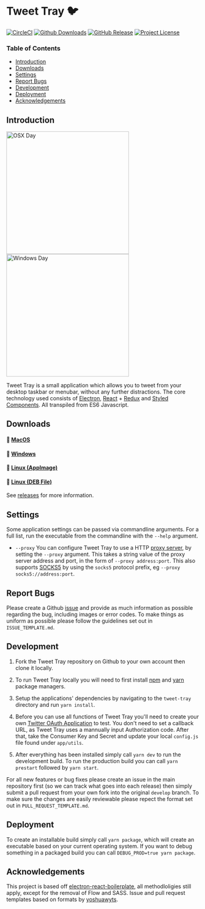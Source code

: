 
# Tweet Tray 🐦

[![CircleCI](https://img.shields.io/circleci/project/github/jonathontoon/tweet-tray.svg)](https://circleci.com/gh/jonathontoon/tweet-tray) [![Github Downloads](https://img.shields.io/github/downloads/jonathontoon/tweet-tray/total.svg)](https://github.com/jonathontoon/tweet-tray/releases/latest)
[![GitHub Release](https://img.shields.io/github/release/jonathontoon/tweet-tray.svg)](https://github.com/jonathontoon/tweet-tray/releases/latest)
[![Project License](https://img.shields.io/github/license/jonathontoon/tweet-tray.svg)](https://github.com/jonathontoon/tweet-tray/blob/master/LICENSE.md)

### Table of Contents

- [Introduction](#introduction)
- [Downloads](#downloads)
- [Settings](#settings)
- [Report Bugs](#report-bugs)
- [Development](#development)
- [Deployment](#deployment)
- [Acknowledgements](#acknowledgements)

## Introduction
<img alt="OSX Day" src="https://i.imgur.com/yIoD4Ss.png" width="320"/>    <img alt="Windows Day" src="https://i.imgur.com/6In36B7.png" width="320"/>

Tweet Tray is a small application which allows you to tweet from your desktop taskbar or menubar, without any further distractions. The core technology used consists of [Electron](https://github.com/electron/electron), [React](https://github.com/facebook/react) + [Redux](https://github.com/reactjs/redux) and [Styled Components](https://github.com/styled-components/styled-components). All transpiled from ES6 Javascript.

## Downloads

#### 🍎 [MacOS](https://github.com/jonathontoon/tweet-tray/releases/download/v1.1.2/tweet-tray-1.1.2.dmg) 
#### 🏨 [Windows](https://github.com/jonathontoon/tweet-tray/releases/download/v1.1.2/tweet-tray-1.1.2.exe)
#### 🐧 [Linux (AppImage)](https://github.com/jonathontoon/tweet-tray/releases/download/v1.1.2/tweet-tray-1.1.2.AppImage) 
#### 🐧 [Linux (DEB File)](https://github.com/jonathontoon/tweet-tray/releases/download/v1.1.2/tweet-tray-1.1.2.deb)

See [releases](https://github.com/jonathontoon/tweet-tray/releases) for more information.

## Settings
Some application settings can be passed via commandline arguments. For a full list, run the executable from the commandline with the  `--help` argument. 
- `--proxy` You can configure Tweet Tray to use a HTTP [proxy server](https://en.wikipedia.org/wiki/Proxy_server), by setting the `--proxy` argument.  This takes a string value of the proxy server address and port, in the form of `--proxy address:port`.  This also supports [SOCKS5](https://en.wikipedia.org/wiki/SOCKS) by using the `socks5` protocol prefix, eg `--proxy socks5://address:port`. 

## Report Bugs
Please create a Github [issue](https://github.com/jonathontoon/tweet-tray/issues) and provide as much information as possible regarding the bug, including images or error codes. To make things as uniform as possible please follow the guidelines set out in `ISSUE_TEMPLATE.md`.

## Development

1. Fork the Tweet Tray repository on Github to your own account then clone it locally.

2. To run Tweet Tray locally you will need to first install [npm](https://www.npmjs.com/get-npm) and [yarn](https://yarnpkg.com/lang/en/docs/install/) package managers.

3. Setup the applications' dependencies by navigating to the `tweet-tray` directory and run `yarn install`.

4. Before you can use all functions of Tweet Tray you'll need to create your own [Twitter OAuth Application](https://apps.twitter.com/app/new) to test. You don't need to set a callback URL, as Tweet Tray uses a mannually input Authorization code. After that, take the Consumer Key and Secret and update your local `config.js` file found under `app/utils`.

5. After everything has been installed simply call `yarn dev` to run the development build. To run the production build you can call `yarn prestart` followed by `yarn start`.

For all new features or bug fixes please create an issue in the main repository first (so we can track what goes into each release) then simply submit a pull request from your own fork into the original `develop` branch. To make sure the changes are easily reviewable please repect the format set out in `PULL_REQUEST_TEMPLATE.md`.

## Deployment

To create an installable build simply call `yarn package`, which will create an executable based on your current operating system. If you want to debug something in a packaged build you can call `DEBUG_PROD=true yarn package`.

## Acknowledgements

This project is based off [electron-react-boilerplate](https://github.com/chentsulin/electron-react-boilerplate), all methodloligies still apply, except for the removal of Flow and SASS. Issue and pull request templates based on formats by [yoshuawyts](https://raw.githubusercontent.com/yoshuawuyts/templates/master/github/).
